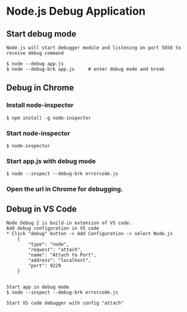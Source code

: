 # Node.js Debug Application

## Start debug mode
    Node.js will start debugger module and listening on port 5858 to receive debug command
        
    $ node --debug app.js      
    $ node --debug-brk app.js     # enter debug mode and break




## Debug in Chrome
    
### Install node-inspector
    $ npm install -g node-inspector

### Start node-inspector
    $ node-inspector

### Start app.js with debug mode
    $ node --inspect --debug-brk errorcode.js   

### Open the url in Chrome for debugging.

## Debug in VS Code
    Node Debug 2 is build-in extension of VS code.
    Add debug configuration in VS code
    * Click "debug" button -> Add Configuration -> select Node.js
        {
            "type": "node",
            "request": "attach",
            "name": "Attach to Port",
            "address": "localhost",
            "port": 9229
        }


    Start app in debug mode
    $ node --inspect --debug-brk errorcode.js

    Start VS code debugger with config "attach"
